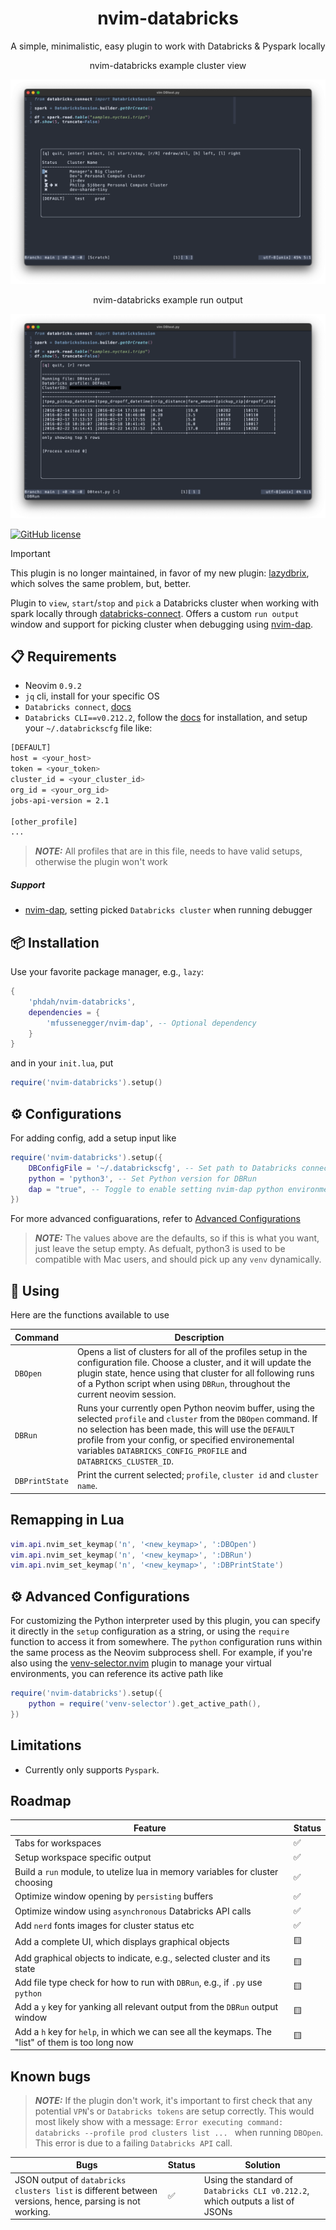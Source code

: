 <h1 align="center">
  nvim-databricks
</h1>
<p align="center">
A simple, minimalistic, easy plugin to work with Databricks & Pyspark locally
</p>

<p align="center">
nvim-databricks example cluster view
</p>

![Demo Image](https://github.com/phdah/nvim-databricks/raw/main/images/demo_clusters.png)

<p align="center">
nvim-databricks example run output
</p>

![Demo Image](https://github.com/phdah/nvim-databricks/raw/main/images/demo_run.png)

<!-- badges: start -->
[![GitHub license](https://img.shields.io/badge/license-MIT-blue.svg)](https://github.com/phdah/nvim-databricks/blob/main/LICENSE)
<!-- badges: end -->
> [!IMPORTANT]
> This plugin is no longer maintained, in favor of my new plugin: [lazydbrix](https://github.com/phdah/lazydbrix), which solves the same problem, but, better.

Plugin to `view`, `start`/`stop` and `pick` a Databricks cluster when working with spark locally through [databricks-connect](https://learn.microsoft.com/en-us/azure/databricks/dev-tools/databricks-connect/python/). Offers a custom `run output` window and support for picking cluster when debugging using [nvim-dap](https://github.com/mfussenegger/nvim-dap).

## 📋 Requirements

- Neovim `0.9.2`
- `jq` cli, install for your specific OS
- `Databricks connect`, [docs](https://learn.microsoft.com/en-us/azure/databricks/dev-tools/databricks-connect/python/)
- `Databricks CLI==v0.212.2`, follow the [docs](https://docs.databricks.com/en/dev-tools/cli/install.html) for installation, and setup your `~/.databrickscfg` file like:
```bash
[DEFAULT]
host = <your_host>
token = <your_token>
cluster_id = <your_cluster_id>
org_id = <your_org_id>
jobs-api-version = 2.1

[other_profile]
...
```
> **_NOTE:_** All profiles that are in this file, needs to have valid setups, otherwise the plugin won't work

##### Support
- [nvim-dap](https://github.com/mfussenegger/nvim-dap), setting picked `Databricks cluster` when running debugger

## 📦 Installation

Use your favorite package manager, e.g., `lazy`:
````lua
{
    'phdah/nvim-databricks',
    dependencies = {
        'mfussenegger/nvim-dap', -- Optional dependency
    }
}
````
and in your `init.lua`, put
````lua
require('nvim-databricks').setup()
````

## ⚙️  Configurations

For adding config, add a setup input like
````lua
require('nvim-databricks').setup({
    DBConfigFile = '~/.databrickscfg', -- Set path to Databricks connect config file
    python = 'python3', -- Set Python version for DBRun
    dap = "true", -- Toggle to enable setting nvim-dap python environmental variables for cluster selection
})
````
For more advanced configuarations, refer to [Advanced Configurations](#advanced-configurations)
> **_NOTE:_** The values above are the defaults, so if this is what you want, just leave the setup empty. As defualt, python3 is used to be compatible with Mac users, and should pick up any `venv` dynamically.

## 🚀 Using
Here are the functions available to use

| Command | Description |
| :--- | --- |
| `DBOpen` | Opens a list of clusters for all of the profiles setup in the configuration file. Choose a cluster, and it will update the plugin state, hence using that cluster for all following runs of a Python script when using `DBRun`, throughout the current neovim session. |
| `DBRun` | Runs your currently open Python neovim buffer, using the selected `profile` and `cluster` from the `DBOpen` command. If no selection has been made, this will use the `DEFAULT` profile from your config, or specified environemental variables `DATABRICKS_CONFIG_PROFILE` and `DATABRICKS_CLUSTER_ID`. |
| `DBPrintState` | Print the current selected; `profile`, `cluster id` and `cluster name`. |


## Remapping in Lua
````lua
vim.api.nvim_set_keymap('n', '<new_keymap>', ':DBOpen')
vim.api.nvim_set_keymap('n', '<new_keymap>', ':DBRun')
vim.api.nvim_set_keymap('n', '<new_keymap>', ':DBPrintState')
````

## ⚙️  Advanced Configurations
For customizing the Python interpreter used by this plugin, you can specify it directly in the `setup` configuration as a string, or using the `require` function to access it from somewhere. The `python` configuration runs within the same process as the Neovim subprocess shell. For example, if you're also using the [venv-selector.nvim](https://github.com/linux-cultist/venv-selector.nvim) plugin to manage your virtual environments, you can reference its active path like
```lua
require('nvim-databricks').setup({
    python = require('venv-selector').get_active_path(),
})
```

## Limitations
* Currently only supports `Pyspark`.

## Roadmap

| Feature | Status |
| --- | --- |
| Tabs for workspaces | ✅ |
| Setup workspace specific output | ✅ |
| Build a `run` module, to utelize lua in memory variables for cluster choosing | ✅ |
| Optimize window opening by `persisting` buffers | ✅ |
| Optimize window using `asynchronous` Databricks API calls | ✅ |
| Add `nerd` fonts images for cluster status etc | ✅ |
| Add a complete UI, which displays graphical objects | 🟨 |
| Add graphical objects to indicate, e.g., selected cluster and its state | 🟨 |
| Add file type check for how to run with `DBRun`, e.g., if `.py` use `python` | 🟨 |
| Add a `y` key for yanking all relevant output from the `DBRun` output window | 🟨 |
| Add a `h` key for `help`, in which we can see all the keymaps. The "list" of them is too long now | 🟨 |

## Known bugs

> **_NOTE:_** If the plugin don't work, it's important to first check that any potential `VPN`'s or `Databricks tokens` are setup correctly. This would most likely show with a message: `Error executing command: databricks --profile prod clusters list ... ` when running `DBOpen`. This error is due to a failing `Databricks API` call.

| Bugs | Status | Solution |
| --- | --- | --- |
| JSON output of `databricks clusters list` is different between versions, hence, parsing is not working. | ✅ | Using the standard of `Databricks CLI v0.212.2`, which outputs a list of JSONs |
